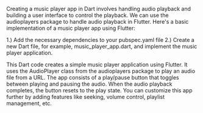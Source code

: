 Creating a music player app in Dart involves handling audio playback and building a user interface to control the playback. We can use the audioplayers package to handle audio playback in Flutter. Here's a basic implementation of a music player app using Flutter:

1.) Add the necessary dependencies to your pubspec.yaml file
2.) Create a new Dart file, for example, music_player_app.dart, and implement the music player application.

This Dart code creates a simple music player application using Flutter. It uses the AudioPlayer class from the audioplayers package to play an audio file from a URL. The app consists of a play/pause button that toggles between playing and pausing the audio. When the audio playback completes, the button resets to the play state. You can customize this app further by adding features like seeking, volume control, playlist management, etc.

